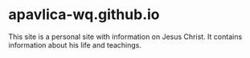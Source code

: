 # apavlica-wq.github.io
This site is a personal site with information on Jesus Christ. It contains information about his life and teachings.
